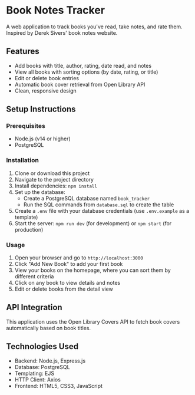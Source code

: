 # Book Notes Tracker
 
A web application to track books you've read, take notes, and rate them. Inspired by Derek Sivers' book notes website.

## Features 

- Add books with title, author, rating, date read, and notes 
- View all books with sorting options (by date, rating, or title)
- Edit or delete book entries
- Automatic book cover retrieval from Open Library API 
- Clean, responsive design 
 
## Setup Instructions

### Prerequisites

- Node.js (v14 or higher) 
- PostgreSQL
 
### Installation

1. Clone or download this project 
2. Navigate to the project directory 
3. Install dependencies: `npm install`
4. Set up the database:
   - Create a PostgreSQL database named `book_tracker`
   - Run the SQL commands from `database.sql` to create the table
5. Create a `.env` file with your database credentials (use `.env.example` as a template)
6. Start the server: `npm run dev` (for development) or `npm start` (for production)

### Usage

1. Open your browser and go to `http://localhost:3000`
2. Click "Add New Book" to add your first book
3. View your books on the homepage, where you can sort them by different criteria
4. Click on any book to view details and notes
5. Edit or delete books from the detail view

## API Integration

This application uses the Open Library Covers API to fetch book covers automatically based on book titles.

## Technologies Used

- Backend: Node.js, Express.js
- Database: PostgreSQL
- Templating: EJS
- HTTP Client: Axios
- Frontend: HTML5, CSS3, JavaScript

